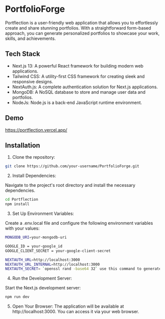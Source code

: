 # PortfolioForge

Portflection is a user-friendly web application that allows you to effortlessly create and share stunning portfolios. With a straightforward form-based approach, you can generate personalized portfolios to showcase your work, skills, and achievements.

## Tech Stack

- Next.js 13: A powerful React framework for building modern web applications.
- Tailwind CSS: A utility-first CSS framework for creating sleek and responsive designs.
- NextAuth.js: A complete authentication solution for Next.js applications.
- MongoDB: A NoSQL database to store and manage user data and portfolios.
- NodeJs: Node.js is a back-end JavaScript runtime environment.

## Demo

https://portflection.vercel.app/

## Installation

1. Clone the repository:

```bash
git clone https://github.com/your-username/PortfolioForge.git
```

2. Install Dependencies:

Navigate to the project's root directory and install the necessary dependencies.

```bash
cd Portflection
npm install
```

3. Set Up Environment Variables:

Create a .env.local file and configure the following environment variables with your values:

```bash
MONGODB_URI=your-mongodb-uri

GOOGLE_ID = your-google_id
GOOGLE_CLIENT_SECRET = your-google-client-secret

NEXTAUTH_URL=http://localhost:3000
NEXTAUTH_URL_INTERNAL=http://localhost:3000
NEXTAUTH_SECRET= `openssl rand -base64 32` use this command to generate a secret
```

4. Run the Development Server:

Start the Next.js development server:

```bash
npm run dev
```

5. Open Your Browser:
   The application will be available at http://localhost:3000. You can access it via your web browser.
